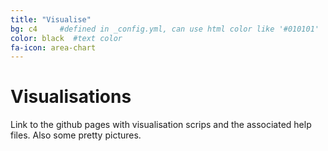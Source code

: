 ```yaml
---
title: "Visualise"
bg: c4     #defined in _config.yml, can use html color like '#010101'
color: black  #text color
fa-icon: area-chart
---
```


# Visualisations

Link to the github pages with visualisation scrips and the associated help files.
Also some pretty pictures.
